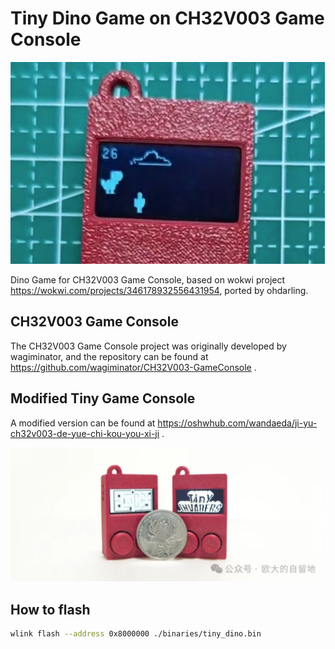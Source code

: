 # Tiny Dino Game on CH32V003 Game Console

![tiny dino game](images/ch32v003-tiny-dino-1.jpg)

Dino Game for CH32V003 Game Console, based on wokwi project https://wokwi.com/projects/346178932556431954, ported by ohdarling.

## CH32V003 Game Console

The CH32V003 Game Console project was originally developed by wagiminator, and the repository can be found at https://github.com/wagiminator/CH32V003-GameConsole .

## Modified Tiny Game Console

A modified version can be found at https://oshwhub.com/wandaeda/ji-yu-ch32v003-de-yue-chi-kou-you-xi-ji .

![tiny game console](images/ch32v003-tiny-game-console.png?raw=true)

## How to flash

```bash
wlink flash --address 0x8000000 ./binaries/tiny_dino.bin
```
